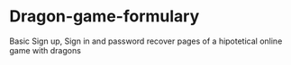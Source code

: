 # Dragon-game-formulary
 Basic Sign up, Sign in and password recover pages of a hipotetical online game with dragons
